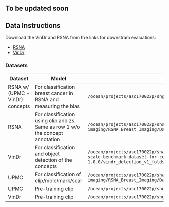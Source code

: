 ## To be updated soon


## Data Instructions

Download the VinDr and RSNA from the links for downstram evaluations:

- [RSNA](https://www.kaggle.com/competitions/rsna-breast-cancer-detection)
- [VinDr](vindr.ai/datasets/mammo)


### Datasets

| Dataset | Model | CSV Path |
|---------|-------|----------|
| RSNA w/ (UPMC + VinDr) concepts | For classification breast cancer in RSNA and measuring the bias | `/ocean/projects/asc170022p/shg121/PhD/RSNA_Breast_Imaging/Dataset/RSNA_Cancer_Detection/rsna_w_upmc_concepts_breast_clip.csv` |
| RSNA | For classification using clip and zs. Same as row 1 w/o the concept annotation | `/ocean/projects/asc170022p/shared/Projects/breast-imaging/RSNA_Breast_Imaging/Dataset/RSNA_Cancer_Detection/train_folds_birads.csv` |
| VinDr | For classification and object detection of the concepts | `/ocean/projects/asc170022p/shared/Projects/breast-imaging/RSNA_Breast_Imaging/Dataset/External/Vindr/vindr-mammo-a-large-scale-benchmark-dataset-for-computer-aided-detection-and-diagnosis-in-full-field-digital-mammography-1.0.0/vindr_detection_v1_folds.csv` |
| UPMC | For classification of clip/mole/mark/scar | `/ocean/projects/asc170022p/shared/Projects/breast-imaging/RSNA_Breast_Imaging/Dataset/External/UPMC/upmc_dicom_consolidated_final_folds_clip_mark_mole_scar_v1.csv` |
| UPMC | Pre-training clip | `/ocean/projects/asc170022p/shg121/PhD/RSNA_Breast_Imaging/Dataset/External/UPMC/upmc_breast_clip_without_period_lower_case.csv` |
| VinDr | Pre-training clip | `/ocean/projects/asc170022p/shg121/PhD/RSNA_Breast_Imaging/Dataset/` |
